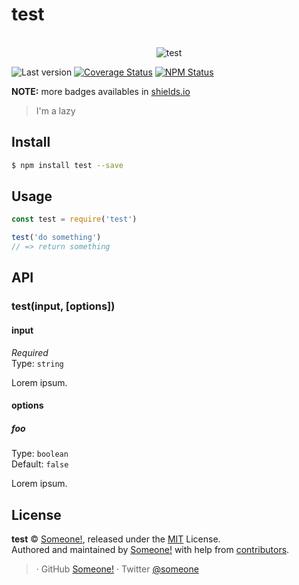 # test

<p align="center">
  <br>
  <img src="https://i.imgur.com/Mh13XWB.gif" alt="test">
  <br>
</p>

![Last version](https://img.shields.io/github/tag/someone/test.svg?style=flat-square)
[![Coverage Status](https://img.shields.io/coveralls/someone/test.svg?style=flat-square)](https://coveralls.io/github/someone/test)
[![NPM Status](https://img.shields.io/npm/dm/test.svg?style=flat-square)](https://www.npmjs.org/package/test)

**NOTE:** more badges availables in [shields.io](https://shields.io/)

> I'm a lazy

## Install

```bash
$ npm install test --save
```

## Usage

```js
const test = require('test')

test('do something')
// => return something
```

## API

### test(input, [options])

#### input

*Required*<br>
Type: `string`

Lorem ipsum.

#### options

##### foo

Type: `boolean`<br>
Default: `false`

Lorem ipsum.

## License

**test** © [Someone!](), released under the [MIT](https://github.com/someone/test/blob/master/LICENSE.md) License.<br>
Authored and maintained by [Someone!]() with help from [contributors](https://github.com/someone/test/contributors).

> []() · GitHub [Someone!](https://github.com/someone) · Twitter [@someone](https://twitter.com/someone)
